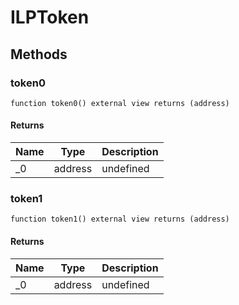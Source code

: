 # ILPToken









## Methods

### token0

```solidity
function token0() external view returns (address)
```






#### Returns

| Name | Type | Description |
|---|---|---|
| _0 | address | undefined |

### token1

```solidity
function token1() external view returns (address)
```






#### Returns

| Name | Type | Description |
|---|---|---|
| _0 | address | undefined |





